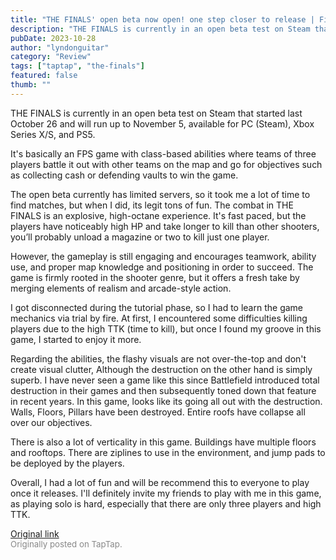 ```yaml
---
title: "THE FINALS' open beta now open! one step closer to release | First Impressions - THE FINALS"
description: "THE FINALS is currently in an open beta test on Steam that started last October 26 and will run up to November 5, available for PC (Steam), Xbox Series X/S, and PS5."
pubDate: 2023-10-28
author: "lyndonguitar"
category: "Review"
tags: ["taptap", "the-finals"]
featured: false
thumb: ""
---
```


THE FINALS is currently in an open beta test on Steam that started last October 26 and will run up to November 5, available for PC (Steam), Xbox Series X/S, and PS5.

It's basically an FPS game with class-based abilities where teams of three players battle it out with other teams on the map and go for objectives such as collecting cash or defending vaults to win the game.

The open beta currently has limited servers, so it took me a lot of time to find matches, but when I did, its legit tons of fun. The combat in THE FINALS is an explosive, high-octane experience. It's fast paced, but the players have noticeably high HP and take longer to kill than other shooters, you’ll probably unload a magazine or two to kill just one player.

However, the gameplay is still engaging and encourages teamwork, ability use, and proper map knowledge and positioning in order to succeed. The game is firmly rooted in the shooter genre, but it offers a fresh take by merging elements of realism and arcade-style action.

I got disconnected during the tutorial phase, so I had to learn the game mechanics via trial by fire. At first, I encountered some difficulties killing players due to the high TTK (time to kill), but once I found my groove in this game, I started to enjoy it more.

Regarding the abilities, the flashy visuals are not over-the-top and don't create visual clutter, Although the destruction on the other hand is simply superb. I have never seen a game like this since Battlefield introduced total destruction in their games and then subsequently toned down that feature in recent years. In this game, looks like its going all out with the destruction. Walls, Floors, Pillars have been destroyed. Entire roofs have collapse all over our objectives.

There is also a lot of verticality in this game. Buildings have multiple floors and rooftops. There are ziplines to use in the environment, and jump pads to be deployed by the players.

Overall, I had a lot of fun and will be recommend this to everyone to play once it releases. I'll definitely invite my friends to play with me in this game, as playing solo is hard, especially that there are only three players and high TTK.

[Original link](https://www.taptap.io/post/6481958)<br><span style="font-size: 0.95em; color: #888;">Originally posted on TapTap.</span>
